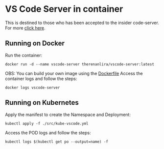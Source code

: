 # VS Code Server in container

This is destined to those who has been accepted to the insider code-server.
For more [click here](https://code.visualstudio.com/docs/remote/vscode-server).

## Running on Docker

Run the container:

    docker run -d --name vscode-server therenanlira/vscode-server:latest

OBS: You can build your own image using the [Dockerfile](https://github.com/therenanlira/ms-vscode-server/blob/main/Dockerfile)
Access the container logs and follow the steps:

    docker logs vscode-server


## Running on Kubernetes

Apply the manifest to create the Namespace and Deployment:

    kubectl apply -f ./src/kube-vscode.yml

Access the POD logs and follow the steps:

    kubectl logs $(kubectl get po --output=name) -f
